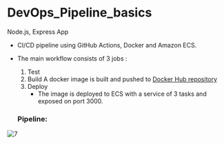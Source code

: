 # DevOps_Pipeline_basics

Node.js, Express App

- CI/CD pipeline using GitHub Actions, Docker and Amazon ECS.
- The main workflow consists of 3 jobs :
    1. Test
    2. Build
A docker image is built and pushed to [Docker Hub repository]([https://hub.docker.com/u/yasminecherif](https://hub.docker.com/repository/docker/fatmaguidara/my-express))
    3. Deploy
        - The image is deployed to ECS with a service of 3 tasks and exposed on port 3000.
  
    ### Pipeline:
![7](https://user-images.githubusercontent.com/62222721/172492863-8c73f731-92d7-41e2-8424-b7eb7c19199d.png)
